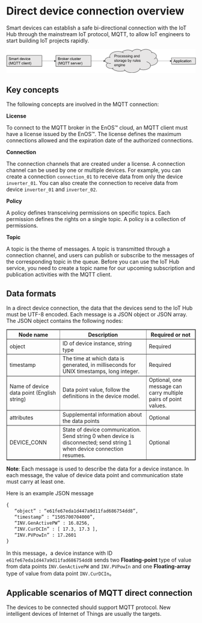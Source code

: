 # Direct device connection overview

Smart devices can establish a safe bi-directional connection with the IoT Hub through the mainstream IoT protocol, MQTT, to allow IoT engineers to start building IoT projects rapidly.

 ![](media/Basic_concepts_mqtt_protocols.png)

## Key concepts

The following concepts are involved in the MQTT connection:

**License**

To connect to the MQTT broker in the EnOS™ cloud, an MQTT client must have a license issued by the EnOS™. The license defines the maximum connections allowed and the expiration date of the authorized connections.

**Connection**

The connection channels that are created under a license. A connection channel can be used by one or multiple devices. For example, you can create a connection `connection_01` to receive data from only the device `inverter_01`. You can also create the connection to receive data from device `inverter_01` and `inverter_02`.

**Policy**

A policy defines transceiving permissions on specific topics. Each permission defines the rights on a single topic. A policy is a collection of permissions.

**Topic**

A topic is the theme of messages. A topic is transmitted through a connection channel, and users can publish or subscribe to the messages of the corresponding topic in the queue. Before you can use the IoT Hub service, you need to create a topic name for our upcoming subscription and publication activities with the MQTT client.

## Data formats

In a direct device connection, the data that the devices send to the IoT Hub must be UTF-8 encoded. Each message is a JSON object or JSON array. The JSON object contains the following nodes:

<table border="1" cellspacing="0" cellpadding="0">
  <tr>
    <th>Node name</td>
    <th>Description</td>
    <th>Required or not</td>
  </tr>
  <tr>
    <td>object</td>
    <td>ID of device instance, string type</td>
    <td>Required</td>
  </tr>
  <tr>
    <td>timestamp</td>
    <td>The time at which data is generated, in milliseconds for UNIX timestamps, long integer.</td>
    <td>Required</td>
  </tr>
  <tr>
    <td>Name of device data point (English string)</td>
    <td>Data point value, follow the definitions in the device model.</td>
    <td>Optional, one message can carry multiple pairs of point values.</td>
  </tr>
  <tr>
    <td>attributes</td>
    <td>Supplemental information about the data points</td>
    <td>Optional</td>
  </tr>
  <tr>
    <td>DEVICE_CONN</td>
    <td>State of device communication. Send string 0 when device is disconnected; send string 1 when device connection resumes.</td>
    <td>Optional</td>
  </tr>
</table>

**Note**: Each message is used to describe the data for a device instance. In each message, the value of device data point and communication state must carry at least one.

Here is an example JSON message

```
{
   “object” : “e61fe67eda1d447a9d11fad686754dd8”,
   “timestamp” : “1505700704000”,
   “INV.GenActivePW” : 16.8256,
   “INV.CurDCIn” : [ 17.3, 17.3 ],
   “INV.PVPowIn” : 17.2601
}
```

In this message，a device instance with ID `e61fe67eda1d447a9d11fad686754dd8` sends two **Floating-point** type of value from data points `INV.GenActivePW` and `INV.PVPowIn` and one **Floating-array** type of value from data point `INV.CurDCIn`。

## Applicable scenarios of MQTT direct connection

The devices to be connected should support MQTT protocol. New intelligent devices of Internet of Things are usually the targets.
